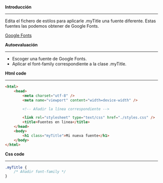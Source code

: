 **Introducción**

---

Edita el fichero de estilos para aplicarle .myTitle una fuente diferente. Estas fuentes las podemos obtener de Google Fonts.

[Google Fonts](https://fonts.google.com/)

**Autoevaluación**

---

- Escoger una fuente de Google Fonts.
- Aplicar el font-family correspondiente a la clase .myTitle.

**Html code**

---

```html
<html>
	<head>
		<meta charset="utf-8" />
		<meta name="viewport" content="width=device-width" />

		<!-- Añadir la línea correspondiente -->

		<link rel="stylesheet" type="text/css" href="./styles.css" />
		<title>Fuentes en linea</title>
	</head>
	<body>
		<h1 class="myTitle">Mi nueva fuente</h1>
	</body>
</html>
```

**Css code**

---

```css
.myTitle {
	/* Añadir font-family */
}
```